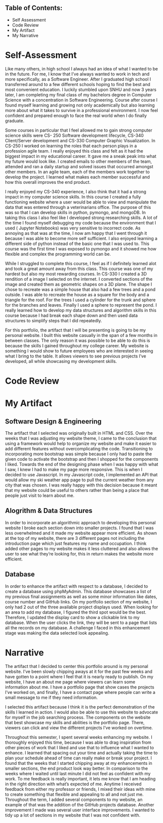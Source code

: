 ## Table of Contents:
- Self Assessment
- Code Review
- My Artifact
- My Narrative

# Self-Assessment

Like many others, in high school I always had an idea of what I wanted to be in the future. For me, I know that I’ve always wanted to work in tech and more specifically, as a Software Engineer. After I graduated high school I transferred around to a few different schools hoping to find the best and most convenient education. I luckily stumbled upon SNHU and now 3 years later, I am completing my final class of my bachelors degree in Computer Science with a concentration in Software Engineering. Course after course I found myself learning and growing not only academically but also learning more about what it takes to survive in a professional environment. I now feel confident and prepared enough to face the real world when I do finally graduate. 

Some courses in particular that I feel allowed me to  gain strong computer science skills were CS- 250 Software development lifecycle, CS-340 Client/Server development and CS-330 Computer Graphic Visualization. In CS-250 I worked on  learning the roles that each person plays in a profession agile team. I really enjoyed this class and felt as it had the biggest  impact in my educational career. It gave me a sneak peak into what my future would look like. I created emails to other members of the team, attended and ran a daily startup and solved issues that occurred amongst other members. In an agile team, each of the members work together to develop the project. I learned what makes each member successful and how this overall improves the end product.  

I really enjoyed my CS-340 experience, I also think that it had a strong impact in my computer science skills. In this course I created a fully functioning website where a user would be able to view and manipulate the data that was entered through a veterinarians office. The purpose of this was so that I can develop skills in python, pymongo, and mongoDB. In taking this class I also feel like I developed strong researching skills. A lot of the time I found myself debugging my code because the environment that I used ( Jupyter Notebooks) was very sensitive to incorrect code. As annoying as that was at the time, I now am happy that I went through it because I was able to become more self sufficient. I also enjoyed learning a different side of python instead of the basic one that I was used to. This course was the first time I was exposed to pymongo and it showed me how flexible and complex the programming world can be.

While I struggled to complete this course, I feel as if I definitely learned alot and took a great amount away from this class. This course was one of my hardest but also my most rewarding courses. In CS-330 I created a 3D rendition of a image I selected on the internet. I converted sections of the image and created them as geometric shapes on a 3D plane. The shape I chose to recreate was a simple house that also had a few trees and a pond outside. I was able to recreate the house as a square for the body and a triangle for the roof. For the trees I used a cylinder for the trunk and sphere for the branches and leaves. Finally I used a sphere to represent the pond. I really learned how to develop my data structures and algorithm skills in this course because I had break each shape down and then used data structures to simplify steps that I did repeatedly. 

For this portfolio, the artifact that I will be presenting is going to be my personal website. I built this website casually in the span of a few months in between classes. The only reason it was possible to be able to do this is because the skills I gained throughout my college career. My website is something I would show to future employees who are interested in seeing what I bring to the table. It allows viewers to see previous projects I’ve developed, all while showcasing my development skills. 

# Code Review

# My Artifact 
## Software Design & Engineering
The artifact that I selected was originally built in HTML and CSS. Over the weeks that I was adjusting my website theme, I came to the conclusion that using a framework would help to organize my website and make it easier to add different features without overcomplicating the code. Transitioning to incorporating more bootstrap was simple because I only had to paste the given code to activate the bootstrap and then I shopped for the components I liked. Towards the end of the designing phase when I was happy with what I saw, I knew I had to make my page more responsive. This is when I decided to use Javascript. In my Javascript code, I implemented an API that would allow my ski weather app page to pull the current weather from any city that was chosen. I was really happy with this decision because it meant that my website could be useful to others rather than being a place that people just visit to learn about me.

## Alogrithm & Data Structures
In order to incorporate an algorithmic approach to developing this personal website I broke each section down into smaller projects. I found that I was less overwhelmed and it made my website appear more efficient. As shown at the top of my website, there are 3 different pages not including the introduction page which just features my name and occupation. I think added other pages to my website makes it less cluttered and also allows the user to see what they’re looking for, this in return makes the website more efficient. 
## Database
In order to enhance the artifact with respect to a database, I decided to create a database using phpMyAdmin. This database showcases a list of my previous final assignments as well as some minor information like dates, course number and GitHub links. On my portfolio section of my website, I only had 2 out of the three available project displays used. When looking for an area to add my database, I figured the third spot would be the best. Therefore, I updated the display card to show a clickable link to my database. When the user clicks the link, they will be sent to a page that lists all the records on my database. A challenge I faced in this enhancement stage was making the data selected look appealing.  

# Narrative
The artifact that I decided to center this portfolio around is my personal website. I’ve been slowly chipping aways at it for the past few weeks and have gotten to a point where I feel that it is nearly ready to publish. On my website, I have an about me page where viewers can learn some information about me. I have a portfolio page that show cases the projects I’ve worked on, and finally, I have a contact page where people can write a small message to me if they need information. 

I selected this artifact because I think it is the perfect demonstration of the skills I learned in action. I would also be able to use this website to advocate for myself in the job searching process. The components on the website that best showcase my skills and abilities is the portfolio page. There, viewers can click and view the different projects I’ve worked on overtime. 

Throughout this semester, I spent several weeks enhancing my website. I thoroughly enjoyed this time, because I was able to drag inspiration from other pieces of work that I liked and use that to influence what I wanted to enhance. I learned that spacing out your time and actually taking the time to plan your schedule ahead of time can really make or break your project. I found that the weeks that I started chipping away at my enhancements in smaller sections, the end product look way better. In comparison to the weeks where I waited until last minute  I did not feel as confident with my work. To me feedback is really important, it lets me know that I am heading in the right direction with what’s expected of me. Anytime I received feedback from either my professor or friends, I mixed their ideas with mine to create something that flexible and appealing to all and not just me. Throughout the term, I added several components to my website, an example of that was the addition of the GitHub projects database. Another improvement I made was several user interface improvements. I wanted to tidy up a lot of sections in my website that I was not confident with. 

